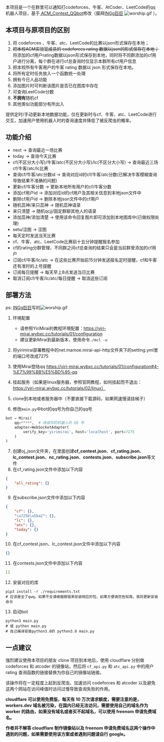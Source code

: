 本项目是一个在群里可以通知打codeforces、牛客、AtCoder、LeetCode的qq机器人项目，基于<a href="https://github.com/INGg/ACM_Contest_QQbot" target="__blank">
ACM_Contest_QQbot</a>修改（膜拜<a href="https://github.com/INGg" target="__blank">INGg巨巨</a>
![worship.gif](https://s2.loli.net/2022/02/27/VexPg9Nb5AT8cD3.gif) ）。

## 本项目与原项目的区别

1. 将 codeforces 、牛客、atc、LeetCode的比赛以json形式保存在本地；
2. ~~把本校ACM实验室成员的 codeforces rating 数据以json的形式保存在本地；~~ 将添加的cf用户rating数据以json形式保存到本地，同时将不同群添加的cf用户进行分离，每个群在进行cf总查询时仅显示本群所有cf用户信息
3. 把本校所有牛客用户的牛客 rating 数据以 json 形式保存在本地。
4. 将所有定时任务放入一个函数统一处理
5. 拥有今日人品功能
6. 添加图片时可判断该图片是否已在图库中存在
7. 可查询LeetCode分数
8. **不拥有**随机cf
9. 其他类似功能部分有所出入

提供定时/手动更新本地数据功能，仅在更新时与cf、牛客、atc、LeetCode进行交互，加速用户使用机器人时的查询速度并降低了被反爬虫的概率。

## 功能介绍  
- next -> 查询最近一场比赛
- today -> 查询今天比赛
- cf(不区分大小写)/牛客/atc(不区分大小写)/lc(不区分大小写) -> 查询最近三场cf/牛客/atc/lc比赛
- 查询cf/牛客/atc分数id -> 查询对应id的cf/牛客/atc分数(已解决牛客模糊查询导致结果不准确的问题)
- 更新cf/牛客分数 -> 更新本地所有用户的cf/牛客分数
- 添加cf用户id -> 添加对应id的cf用户及其相关信息到本地json文件中
- 删除cf用户id -> 删除本地json文件中的cf用户
- 随机蕊神/来只蕊神 -> 随机蕊神语录
- 来只清楚 -> 随机qcjj/固定群聊其他人的语录
- 添加蕊神/添加清楚 -> 使用该命令回复图片即可添加到本地图库中(已做权限处理)
- setu/涩图 -> 涩图
- 每天定时发送当天比赛
- cf、牛客、atc、LeetCode比赛前十五分钟提醒报名参加
- cf的rating分群管理，不同群之间cf总查询的结果只会是当前群曾添加的cf用户
- 订阅cf/牛客/lc/atc -> 在这些比赛开始前15分钟发送报名定时提醒，cf和牛客还有准时的上号提醒
- 订阅每日提醒 -> 每天早上8点发送当日比赛
- 取消订阅cf/牛客/lc/atc/每日提醒 -> 取消这些订阅

## 部署方法
ps: [INGg巨巨](https://github.com/INGg)写的![worship.gif](https://s2.loli.net/2022/02/27/VexPg9Nb5AT8cD3.gif)

1. 环境配置
   * 请参照YiriMirai的教程环境配置：https://yiri-mirai.wybxc.cc/tutorials/01/configuration
   * 建议更新Mirai到最新版本，使用命令`./mcl -u`

2. 将yirimirai部署教程中的net.mamoe.mirai-api-http文件夹下的setting.yml里的端口号改成7275

3. 使用Mirai登陆qq https://yiri-mirai.wybxc.cc/tutorials/01/configuration#4-%E7%99%BB%E5%BD%95-qq

4. 挂起服务（如果是linux服务器，参照官网教程，如何挂起而不退出：https://yiri-mirai.wybxc.cc/tutorials/02/linux）

5. clone到本地或者服务器中（不要直接下载源码，如果网速慢请挂梯子）

6. 修改`main.py`中bot的qq号为你自己的qq号
~~~python
bot = Mirai(
    qq=*****,  # 改成你的机器人的 QQ 号
    adapter=WebSocketAdapter(
        verify_key='yirimirai', host='localhost', port=7275
    )
)
~~~

7. 创建oj_json文件夹，在里面创建**cf_contest.json**、**cf_rating.json**、**lc_contest.json**、**nc_rating.json**、**contests.json**、**subscribe.json**等文件
8. 在cf_rating.json文件中添加以下内容
```json
{
    "all_rating": {}
}
```
9. 在subscribe.json文件中添加以下内容
```json
{
    "cf": {},
    "\u725b\u5ba2": {},
    "lc": {},
    "atc": {},
    "today": {}
}
```
10. 在cf_contest.json、lc_contest.json文件中添加以下内容
```json
{}
```
11. 在contests.json文件中添加以下内容
```json
[]
```

12. 安装对应的库
~~~shell
pip3 install -r ./requirements.txt
# 应该是全了qwq，如果不全请根据报错来安装相应的包，如果方便请您告知我，我将更新安装命令
~~~

13. 启动bot
~~~shell
python3 main.py
# 或 python main.py
# 自己编译安装python3.8的 python3.8 main.py
~~~

## 一点建议
强烈建议使用本项目的朋友 clone 项目到本地后，使用 cloudflare 分别做 codeforces 和 atcoder 的镜像站，然后将 `cf_api.py` 和 `atc_api.py` 中的用户 rating 查询函数的链接替换为你自己的镜像站链接。

该操作将在一定程度上起到反爬虫、加速访问 codeforces 和 atcoder 以及避免这两个网站在访问峰值时访问过慢导致查询失败的作用。

**cloudflare 可以使用免费版，每天有 10 万次请求额度，需要注意的是，workers.dev 域名被污染，在国内已经无法访问，需要使用自己的域名作为 worker 的路由，如果没有域名或者买不起域名，可以使用 freenom 申请免费域名。**

**作者并不解答 cloudflare 制作镜像站以及 freenom 申请免费域名这两个操作中遇到的问题，如果需要使用该方案或者遇到问题请自行 google。**